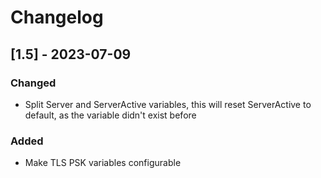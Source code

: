 # Changelog

## [1.5] - 2023-07-09

### Changed

- Split Server and ServerActive variables, this will reset ServerActive to default, as the variable didn't exist before

### Added

- Make TLS PSK variables configurable
